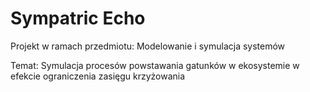 # Sympatric Echo

Projekt w ramach przedmiotu: Modelowanie i symulacja systemów

Temat: Symulacja procesów powstawania gatunków w ekosystemie w efekcie ograniczenia zasięgu krzyżowania


